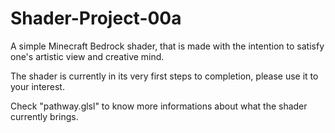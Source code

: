 # Shader-Project-00a

A simple Minecraft Bedrock shader, that is made with the intention to satisfy one's artistic view and creative mind.

The shader is currently in its very first steps to completion, please use it to your interest.

Check "pathway.glsl" to know more informations about what the shader currently brings.

